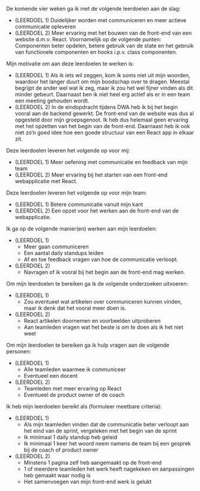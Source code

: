 De komende vier weken ga ik met de volgende leerdoelen aan de slag: 
  *	(LEERDOEL 1) Duidelijker worden met communiceren en meer actieve communicatie opleveren
  *	(LEERDOEL 2) Meer ervaring met het bouwen van de front-end van een website d.m.v. React. Voornamelijk op de volgende punten: Componenten beter opdelen, betere gebruik van de state en het gebruik van functionele componenten en hooks i.p.v. class componenten.

Mijn motivatie om aan deze leerdoelen te werken is: 
  *	(LEERDOEL 1) Als ik iets wil zeggen, kom ik soms niet uit mijn woorden, waardoor het langer duurt om mijn boodschap over te dragen. Meestal begrijpt de ander wel wat ik zeg, maar ik zou het wel fijner vinden als dit minder gebeurt. Daarnaast ben ik niet heel erg actief als er in een team een meeting gehouden wordt.
  *	(LEERDOEL 2) In de eindopdracht tijdens DWA heb ik bij het begin vooral aan de backend gewerkt. De front-end van de website was dus al opgesteld door mijn groepsgenoot. Ik heb dus helemaal geen ervaring met het opzetten van het begin van de front-end. Daarnaast heb ik ook niet zo’n goed idee hoe een goede structuur van een React app in elkaar zit. 

Deze leerdoelen leveren het volgende op voor mij: 
  *	(LEERDOEL 1) Meer oefening met communicatie en feedback van mijn team
  *	(LEERDOEL 2) Meer ervaring bij het starten van een front-end webapplicatie met React.

Deze leerdoelen leveren het volgende op voor mijn team: 
  *	(LEERDOEL 1) Betere communicatie vanuit mijn kant
  *	(LEERDOEL 2) Een opzet voor het werken aan de front-end van de webapplicatie.

Ik ga op de volgende manier(en) werken aan mijn leerdoelen: 
  *	(LEERDOEL 1) 
    *	Meer gaan communiceren
    * Een aantal daily standups leiden
    * Af en toe feedback vragen van hoe de communicatie verloopt.
  *	(LEERDOEL 2)
    *	Navragen of ik vooral bij het begin aan de front-end mag werken.

Om mijn leerdoelen te bereiken ga ik de volgende onderzoeken uitvoeren:
  *	(LEERDOEL 1) 
    *	Zou eventueel wat artikelen over communiceren kunnen vinden, maar ik denk dat het vooral meer doen is.
  *	(LEERDOEL 2)
    *	React artikelen doornemen en voorbeelden uitproberen
    *	Aan teamleden vragen wat het beste is om te doen als ik het niet weet

Om mijn leerdoelen te bereiken ga ik hulp vragen aan de volgende personen: 
  *	(LEERDOEL 1) 
    *	Alle teamleden waarmee ik communiceer
    * Eventueel een docent
  *	(LEERDOEL 2) 
    *	Teamleden met meer ervaring op React
    *	Eventueel de product owner of de coach

Ik heb mijn leerdoelen bereikt als (formuleer meetbare criteria): 
  *	(LEERDOEL 1)
    *	Als mijn teamleden vinden dat de communicatie beter verloopt aan het eind van de sprint, vergeleken met het begin van de sprint
    * Ik minimaal 1 daily standup heb geleid
    * Ik minimaal 1 keer het woord neem namens de team bij een gesprek bij de coach of product owner
  *	(LEERDOEL 2) 
    * Minstens 1 pagina zelf heb aangemaakt op de front-end
    * 1 of meerdere teamleden het werk heeft nagekeken en aanpassingen heb gemaakt waar nodig is
    * Het samenvoegen van mijn front-end werk is gelukt
